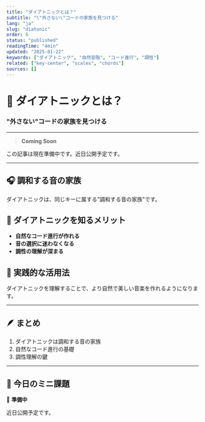 ```yaml
---
title: "ダイアトニックとは？"
subtitle: "\"外さない\"コードの家族を見つける"
lang: "ja"
slug: "diatonic"
order: 6
status: "published"
readingTime: "4min"
updated: "2025-01-22"
keywords: ["ダイアトニック", "自然音階", "コード進行", "調性"]
related: ["key-center", "scales", "chords"]
sources: []
---
```


# 🎵 ダイアトニックとは？

### "外さない"コードの家族を見つける

---

> **Coming Soon**

この記事は現在準備中です。近日公開予定です。

---

## 🎧 調和する音の家族

ダイアトニックは、同じキーに属する"調和する音の家族"です。

## 🧠 ダイアトニックを知るメリット

* **自然なコード進行が作れる**
* **音の選択に迷わなくなる**
* **調性の理解が深まる**

## 🎸 実践的な活用法

ダイアトニックを理解することで、より自然で美しい音楽を作れるようになります。

---

## 🪶 まとめ

1. ダイアトニックは調和する音の家族
2. 自然なコード進行の基礎
3. 調性理解の鍵

---

## 🎯 今日のミニ課題

🎸 **準備中**

近日公開予定です。
